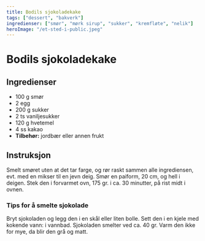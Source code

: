 ```yaml
---
title: Bodils sjokoladekake
tags: ["dessert", "bakverk"]
ingredienser: ["smør", "mørk sirup", "sukker", "kremfløte", "nelik"]
heroImage: "/et-sted-i-public.jpeg"
---
```


# Bodils sjokoladekake

## Ingredienser

- 100 g smør
- 2 egg
- 200 g sukker
- 2 ts vaniljesukker
- 120 g hvetemel
- 4 ss kakao
- **Tilbehør:** jordbær eller annen frukt

## Instruksjon

Smelt smøret uten at det tar farge, og rør raskt sammen alle ingrediensen, evt. med en mikser til en jevn deig. Smør en paiform, 20 cm, og hell i deigen. Stek den i forvarmet ovn, 175 gr. i ca. 30 minutter, på rist midt i ovnen.

### Tips for å smelte sjokolade

Bryt sjokoladen og legg den i en skål eller liten bolle. Sett den i en kjele med kokende vann: i vannbad. Sjokoladen smelter ved ca. 40 gr. Varm den ikke for mye, da blir den grå og matt.
